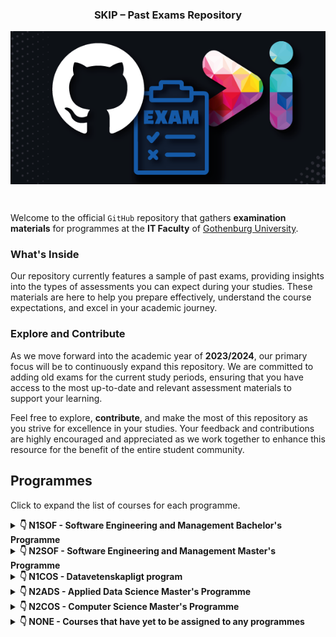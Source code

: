 <h3 align="center">SKIP – Past Exams Repository</h3>
<p align="center">
  <img align="center" src="docs/assets/skip-past-exams-poster.png"/>
</p><br>

Welcome to the official `GitHub` repository that gathers **examination materials** for programmes at the **IT Faculty** of [Gothenburg University](https://www.gu.se/).

### What's Inside

Our repository currently features a sample of past exams, providing insights into the types of assessments you can expect during your studies. These materials are here to help you prepare effectively, understand the course expectations, and excel in your academic journey.

### Explore and Contribute

As we move forward into the academic year of **2023/2024**, our primary focus will be to continuously expand this repository. We are committed to adding old exams for the current study periods, ensuring that you have access to the most up-to-date and relevant assessment materials to support your learning.

Feel free to explore, **contribute**, and make the most of this repository as you strive for excellence in your studies. Your feedback and contributions are highly encouraged and appreciated as we work together to enhance this resource for the benefit of the entire student community.

## Programmes

Click to expand the list of courses for each programme.
<details>
<summary><b>&#x1F447; N1SOF - Software Engineering and Management Bachelor's Programme</b></summary>

### Term 1:

- [DIT043 - Object-Oriented Programming](/exams/DIT043)
- [DIT023 - Mathematical Foundations for Software Engineering](/exams/DIT023)
- [DIT046 - Requirements and User Experience](/exams/DIT046)

***

### Term 2:

- [DIT033 - Data Management](/exams/DIT033)
- [DIT182 - Data Structures and Algorithms](/exams/DIT182)
- [DIT185 - Software Analysis and Design](/exams/DIT185)

***

### Term 3:

- [DIT345 - Fundamentals of Software Architecture](/exams/DIT345)
- [DIT342 - Web Development](/exams/DIT342)
- [DIT348 - Software Development Methodologies](/exams/DIT348)

***

### Term 4:

- [DIT633 - Development of Embedded and Real-Time Systems](/exams/DIT633)
- [DIT636 - Software Quality and Testing](/exams/DIT636)

***

### Term 5:

- [DIT822 - Software engineering for AI systems](/exams/DIT822)

***

### Term 6:

- [DIT822 - Software engineering for AI systems](/exams/DIT822)

</details>

<details>
<summary><b>&#x1F447; N2SOF - Software Engineering and Management Master's Programme</b></summary>

- [DIT431 - High Performance Parallel Programming](/exams/DIT431)

</details>

<details>
<summary><b>&#x1F447; N1COS - Datavetenskapligt program</b></summary>

- [DIT093 - Algorithms](/exams/DIT093)
- [DIT185 - Software Analysis and Design](/exams/DIT185)
- [DIT342 - Web Development](/exams/DIT342)
- [DIT348 - Software Development Methodologies](/exams/DIT348)
- [DIT401 - Operating Systems](/exams/DIT401)

</details>

<details>
<summary><b>&#x1F447; N2ADS - Applied Data Science Master's Programme</b></summary>

- [DIT033 - Data Management](/exams/DIT033)
- [DIT046 - Requirements and User Experience](/exams/DIT046)
- [DIT093 - Algorithms](/exams/DIT093)
- [DIT182 - Data Structures and Algorithms](/exams/DIT182)
- [DIT401 - Operating Systems](/exams/DIT401)
- [DIT431 - High Performance Parallel Programming](/exams/DIT431)
- [DIT822 - Software engineering for AI systems](/exams/DIT822)

</details>

<details>
<summary><b>&#x1F447; N2COS - Computer Science Master's Programme</b></summary>

- [DIT093 - Algorithms](/exams/DIT093)
- [DIT401 - Operating Systems](/exams/DIT401)
- [DIT431 - High Performance Parallel Programming](/exams/DIT431)

</details>
<details>
<summary><b>&#x1F447; NONE - Courses that have yet to be assigned to any programmes</b></summary>

- [DAT050 - Objektorientered programmering](/exams/DAT050)
- [DAT060 - Logic in Computer Science](/exams/DAT060)
- [DAT105 - Computer Architecture](/exams/DAT105)
- [DAT246 - Empirical Software Engineering](/exams/DAT246)
- [DAT400 - High Performance Parallel Programming](/exams/DAT400)
- [DAT555 - Programmeringsteknik : Python](/exams/DAT555)
- [DIT440 - Introduction to Functional Programming](/exams/DIT440)
- [DIT670 - Computer Networks](/exams/DIT670)
- [DIT792 - Grundläggande Datorteknik](/exams/DIT792)
- [DIT852 - Introduction to Data Science](/exams/DIT852)
- [DIT962 - Datastrukturer](/exams/DIT962)
- [DIT980 - Diskret matematik för Datavetare](/exams/DIT980)
- [DIT984 - Diskret matematik för Datavetare](/exams/DIT984)
- [EDA093 - Operating Systems](/exams/EDA093)
- [EDA387 - Computer Networks](/exams/EDA387)
- [EDA452 - Grundläggunde daterteknik](/exams/EDA452)
- [TDA384 - Principles of concurrent programming](/exams/TDA384)
- [TDA548 - Grundlöggande programvarutveckling](/exams/TDA548)
- [TDA555 - Introduction to functional programming](/exams/TDA555)
- [TIN093 - Algorithms](/exams/TIN093)

</details>
